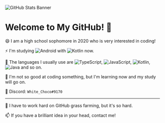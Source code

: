 ![GitHub Stats Banner](https://github-readme-stats.vercel.app/api?username=WhiteKr&show_icons=true&title_color=FAEA88&icon_color=A9FF3F&text_color=CCC&bg_color=323232)

# Welcome to My GitHub! 🌱
😄 I am a high school sophomore in 2020 who is very interested in coding!

⚡ I'm studying ![Android](https://img.shields.io/badge/-Android-00c717?style=for-the-badge&logo=android&logoColor=fff) with ![Kotlin](https://img.shields.io/badge/-Kotlin-0095d5?style=for-the-badge&logo=kotlin&logoColor=fff) now.

🤔 The languages I usually use are ![TypeScript](https://img.shields.io/badge/-Typescript-f5c800?style=for-the-badge&logo=typescript&logoColor=fff), ![JavaScript](https://img.shields.io/badge/-Javascript-f5c800?style=for-the-badge&logo=javascript&logoColor=fff), ![Kotlin](https://img.shields.io/badge/-Kotlin-0095d5?style=for-the-badge&logo=kotlin&logoColor=fff), ![Java](https://img.shields.io/badge/-Java-fc7b03?style=for-the-badge&logo=java&logoColor=fff) and so on.

👯 I'm not so good at coding something, but I'm learning now and my study will go on.

🔗 Discord: `White_Choco#9170`

-----

💬 I have to work hard on GitHub grass farming, but it's so hard.

📫 If you have a brilliant idea in your head, contact me!
